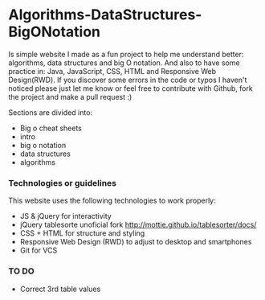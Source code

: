 # Algorithms-DataStructures-BigONotation

Is simple website I made as a fun project to help me understand better: algorithms, data structures and big O notation. And also to have some practice in: Java, JavaScript, CSS, HTML and Responsive Web Design(RWD). If you discover some errors in the code or typos I haven't noticed please just let me know or feel free to contribute with Github, fork the project and make a pull request :)

Sections are divided into:

  - Big o cheat sheets
  - intro
  - big o notation
  - data structures
  - algorithms

### Technologies or guidelines
This website uses the following technologies to work properly:

* JS & jQuery for interactivity 
* jQuery tablesorte unoficial fork http://mottie.github.io/tablesorter/docs/
* CSS + HTML for structure and styling
* Responsive Web Design (RWD) to adjust to desktop and smartphones
* Git for VCS

### TO DO
* Correct 3rd table values
